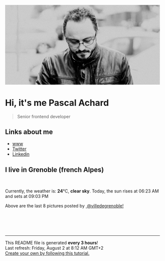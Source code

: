 ![Pascal Achard](./images/photo-pascal-achard.jpg)
# Hi, it's me Pascal Achard
> Senior frontend developer

## Links about me
- [www](https://www.pascal-achard.com)
- [Twitter](https://twitter.com/botmaster)
- [Linkedin](http://www.linkedin.com/in/pascal-achard)


## I live in Grenoble (french Alpes)
<img src="https://openweathermap.org/img/wn/01d@2x.png" alt="">

Currently, the weather is: **24**°C, **clear sky**.
Today, the sun rises at 06:23 AM and sets at 09:03 PM

Above are the last 8 pictures posted by <a href="https://www.instagram.com/villedegrenoble/" target="_blank"><img alt="" src="https://upload.wikimedia.org/wikipedia/commons/thumb/e/e7/Instagram_logo_2016.svg/1024px-Instagram_logo_2016.svg.png" width="20"/> @villedegrenoble!</a>

<p style="display: flex; flex-wrap: wrap; gap: 20px;">
        <img src="https://cdn1.picuki.com/hosted-by-instagram/q/0exhNuNYnjBGZDHIdN5WmL9I2PwkAQ9OKftSQ7e71yJjMBhsLH6QvJA0mpCj4yRwKg5lHDeVeSBk4YgtUV5UClIVNUfeSr2PSDpd5qyYXO6hvDZm%7C%7CJBjk7o0KHMWYH6r8csrVWGpNWwSDv5PHL%7C%7Clo7gX5vrobigBpzuMMLVKyQlWotfpUrJy9ZRxt+S4jkja45BsLTNZ5momNkgl7NvTryxYDrmifMh6pO9xRLQIhIkL7vuopCu7Lm4rbzMvR2HZhYXCoOELhn7bTRMgo1mNca9uLH1JinutsD4A5IgeqcOlPYkwiq9rsKaBHTNSXTtq80VvxM3vz3aYMGX52UYLlDOCweH3d%7C%7Cor+7TfFKKeBczL7QDhT%7C%7CfdF7kRCjdaRvPeDg+MH9SPI5wLh50fBs1ZhXqS%7C%7CQqLQoPS5gt7VgNFqjWcJb1qZ+%7C%7CPlYz2xFyJlBKrhAB9n8nmLeV+mXgK0ZHL1gh4Rm%7C%7CPAZUXOWeDjQY=.jpeg" alt="" width="200"/>
        <img src="https://cdn1.picuki.com/hosted-by-instagram/q/0exhNuNYnjBGZDHIdN5WmL9I2PwkAQ9OKfhSQ7e71yJjMBhsLH6QvJA0mpCl6yRxIwVgFDeSYztl54ktU19RDD1yPkPeSbCNTDlW562QUe7N0DZn9Zdlnbk2K3wWYHCn9MAsUAmYdSgIGaYDG7uo+qhT5aGuO1lQpzb9d7JGmC4E5ZPiZ6x29Zk0v6uJk1%7C%7Ck7JYwKXNM+243dhtl85PcpDtEWvbzNsA6q6RjAIgCifgG6vuzynXrV1IkeFFxHzPCkLPAlaM3kAL7UyIJrGqJUa4eCFYEpgz9sB81799%7C%7C24SkYtw4jPxvsPSGTTJeDTQ+8kxrwJK4znSeOWP7mUZWzj3y7YLgca4xh7TRBNLbVtjrkXaNO%7C%7CfXE4RPXHkHBcPdVkaBDe+HHuZ9s9lgKM1X+mqApCmJUeLZ6DZpKRQP0BDOX7Y+EbCex63zvyKWjTXT8FcEsfWYbotS7k9O29fV7BMueEztDN1+bWXPwFxvOelacqjFmcv4f8ltTCtWEqsEvSeEgsgOdjTghOlqO5tVIsNQlmAqE9ulmrbn3A==.jpeg" alt="" width="200"/>
        <img src="https://cdn1.picuki.com/hosted-by-instagram/q/0exhNuNYnjBGZDHIdN5WmL9I2PwkAQ9OKfhSQ7e71yJjMBhsLH6QvJA0mpCl6yRxIwVgFDeSYztl54siU11XCj1yPkPeSbaBTjlW56yYVObN2zFv8JBonb43KHIeZHes9cQqUQmYdSgIGaYDG7uo+qhT5aGuO1lQpzb9d7JGmC4E5ZPiZ6x29Zk0v6uJk1%7C%7Ck7JYwKXNM+243dhtl85PcpDtEWvbzNsA6q6RjAIgCifgG6vuzynXhV1IkeFFxHzPCkdnSlsUngSy4QgAJrGqJUa4eAGFHrmX9sB81799%7C%7C24SkYtw4jPxvsPSGTTJeDTQ+8kxrwJK4znSeOWP7mUZWzj3y7YLgca4xh7TRBNLbVtjrkXaNO%7C%7CfXE4RPXHkHBcPdVkaBDe+HHuVDu95hFt0a+GqUoCmJWePb6CogKwQP0BDOX7Y+EbCex63zvyKWjTXT8FcEsfWaYod55E1L4PeD7CR1WHLzCdB9MwT%7C%7CywMGFukXUJXrtJbfTOlTfUsrKLoErSeEgsgOdjTj8pxrQJtVIsNQlmAqE9ulmrbn3A==.jpeg" alt="" width="200"/>
        <img src="https://cdn1.picuki.com/hosted-by-instagram/q/0exhNuNYnjBGZDHIdN5WmL9I2PwkAQ9OKfhSQ7e71yJjMBhsLH6QvJA0mpCl6yRxIwVgFDeSYztl548qUV9RAj1yPkPfQLGISz1d66WcUu7N1j1i8JZjnbYyLHcYZnOv8cQqVQmYdSgIGaYDG7uo+qhT5aGuO1lQpzb9d7JGmC4E5ZPiZ6x29Zk0v6uJk1%7C%7Ck7JYwKXNM+243dhtl85PcpDtEWvbzNsA6q6RjAIgCifgG6vuzynXhV1IkeFFxHzPCstrAvLwZuhrKJQQJrGqJUa4TDhQ41Ab9sB81799%7C%7C24SkYtw4jPxvsPSGTTJeDTQ+8kxrwJK4znSeOWP7mUZWzj3y7YLgca4xh7TRBNLbVtjrkXaNO%7C%7CfXE4RPXHkHBcPdVkaBDe+HHuVTldhiOPNW+HqQ6SmJXanaxjIgKxQP0BDOX7Y+EbCex63zvyKWjTXT8FcEsfWZT4JP5mhp9tPUzQ1qSFPzNORrFDbe4XkWIelzd4%7C%7CgnZDmeLlFGBcSEYI7iyeEgsgOdjTghJ8bRptVIsNQlmAqE9ulmrbn3A==.jpeg" alt="" width="200"/>
        <img src="https://cdn1.picuki.com/hosted-by-instagram/q/0exhNuNYnjBGZDHIdN5WmL9I2PwkAQ9OKfhSQ7e71yJjMBhsLH6QvJA0mpCl6yRxIwVgFDeSYztk7YIqWFRWCT1yPUTfTLKKRDtQ6K+bUO%7C%7CN1zZk855hkbs2K3wcZnSm88ssOzjYMTIfQeoEH%7C%7Cbx7a8Koru5A2MGo1zRMrBC0GAG4fy3UPI7mslm3ayEv0Pxto0%7C%7CNylL9XkgKQcuq9jM+GhHDbr2PM86o6N0QrlChMIRrdDgmBq7EHl3Kj4uUQ+RubTOl+1ehHbxJTYpynW%7C%7CHqYKeEcwl1KTv0Qa67Roj4ymad48iv8+5%7C%7CGCGWRQXjg6pkA3wszownvIOGashhQBkmOBhLa1f6MHiaShJqOKdPrI7QCGbbLcSewBCDwGB8PVUlzUJcq9AtEEu5F+BdVE8gyb1CenWoTZjj1VPSJkpxHYIqM1ENnYl4vqoDrTgT%7C%7CZ7VJ9n8TmK+Nj6Wd+4paf3At3bVqeNeVaFCLeyHMgNe1BaITArYrjWttueiZeG4s8hHSFuMZtN1C+p+dpNP84fJI90C8RQICY2uq315gkb6AnBA==.jpeg" alt="" width="200"/>
        <img src="https://cdn1.picuki.com/hosted-by-instagram/q/0exhNuNYnjBGZDHIdN5WmL9I2PwkAQ9OKfhSQ7e71yJjMBhsLH6QvJA0mpCl6yRxIwVgFDeSYztk7Y8oUlVQDD1yPEzXSbWPTz5W66mcUu3N2jVv9ZNhl7sxLnYcZXCm9McvOzjYMTIfQeoEH%7C%7Cbx7a8Koru5A2MEo1zRMrBC0GAG4YWbVqFKwoV966yUlEri+YU8ajtD931zdgR57NvUq3QMXvf0PIB6oLUxebkPtcQE%7C%7C7K%7C%7Cy3P+LmMpRGF2FG2Vst7snPYzqw36UQRv8E+xQI40NntLhBO8vhJs4d19iYP0Zdg426k55fHWGD9VBzk+%7C%7CxE+lpHkwHCcazLv2kdfnkH88+KyIukHh7TRBLWeVtm0m2yVKLjZK7hNXnIKP%7C%7CfTSgLxOsSvKvxwxqV7F61j83fk3hyIbp%7C%7CA2wlfA3AZp3HYKNwiDv6exvjppzHfimDe8Dgaqe+3Y5h%7C%7C3WxupsOgvwx9SyvWAN9mbyL7y312NcpoTo7mmIjWY%7C%7C1lXUs4NooU7G6O2sMOAkTh9uNuJOJkL%7C%7C98jG1zFoH0nLfl.jpeg" alt="" width="200"/>
        <img src="https://cdn1.picuki.com/hosted-by-instagram/q/0exhNuNYnjBGZDHIdN5WmL9I2PwkAQ9OKfhSQ7e71yJjMBhsLH6QvJA0mpCl6yRxIwVgFDeSYztk7YwuVVlRDT1yPUTfTLCMSzhT56iQUevN1zFv%7C%7CJ5olrkzJHwdbHan9cUsOzjYMTIfQeoEH%7C%7Cbx7a8Koru5A2MEo1zRMrBC0GAG4YWbVqFKwoV966yUlEri+YU8ajtD931zdgR57NvUq3QMXvf0PIB6oLUxebkPtcQE%7C%7C7K%7C%7Cy3P+LmMpRGF2FG2w6tnLrc1OjC7DZwRv8E+xQIwuFX0wtxO8vhJs4d19iYP0Zdg426k55fHWGD9VBzk+%7C%7CxE+lpHkwHCcazLv2kdfnkH88+KyIukHh7TRBLWeVtm0m2yVKLjZK7hNXnIKP%7C%7CfTSgLxOsSvKuxsxqV7Jahj3Wvk3TKMY53Q30dfJXAZp3HYKNwiDv6exvjppzHfimDe8Dgaqe%7C%7CuKqBy0XEL%7C%7CvGK2F9WXFfRCNAeNTfQ6GgaGNBIRe6bl7XOWc5VURUQKYcy7G6O2sMOAkeX9u9vJOJkL%7C%7C98jG1zFoH0nLfl.jpeg" alt="" width="200"/>
        <img src="https://cdn1.picuki.com/hosted-by-instagram/q/0exhNuNYnjBGZDHIdN5WmL9I2PwkAQ9OKfhSQ7e71yJjMBhsLH6QvJA0mpCl6yRxIwVgFDeSYztk7YwuUlRXCD1yPUTfTLeARDhT56iRVezN1Dxh%7C%7CZ5lnLw9KHMdZX+t9MApUgmYdSgIGaYDG7uo+qhT5aGuO1lQpTb9d7JGmC4E5ZObS6olhMF4pJ2Jg3Tt%7C%7C9k4Ki5e82wzJURmpNTfvGhYEaW+NMB166d1RbMCxMkA%7C%7C6nRlSaHEmw+Jj8uTnagtIj+kOYA2BPYWBsV2nKFRo4SHhsVr0O8khxgotgYzoKrMNA+iK05t%7C%7CaGGTMFCG0%7C%7C9hU6ycblwnaVbTCv2hoFkDHQkPW0dvN7h7rBdPDNQvrI7QDhKLLdFuYbEC9JCfvpUF7fKPCJDM1Ay6ZVLeBh41Xh3gy+bZ3+6UJcMBQbrgCIFb1RBq65gfyAvCWdgT6M90pu1sOzJuMM939k0eOb+w5pUEOeVt5bLgL97wUtP9VsXbDSn8brc816eUQTFJwkrGOZs6ELdRH3rb9iNItIfeZN00xocY2k9vC6jp1+PqYmBg4=.jpeg" alt="" width="200"/>
</p>

------------
<p>This README file is generated <b>every 3 hours</b>!
    <br />Last refresh: Friday, August 2 at 8:12 AM GMT+2
    <br /><a href="https://medium.com/@th.guibert/how-to-create-a-self-updating-readme-md-for-your-github-profile-f8b05744ca91">Create your own by following this tutorial.</a>
</p>
<p><a href="https://github.com/botmaster/botmaster/actions/workflows/main.yaml"><img alt="" src="https://github.com/botmaster/botmaster/actions/workflows/main.yaml/badge.svg" /></a></p>


